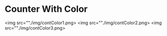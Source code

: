 # Counter With Color

<img src=""./img/contColor1.png>
<img src=""./img/contColor2.png>
<img src=""./img/contColor3.png>
